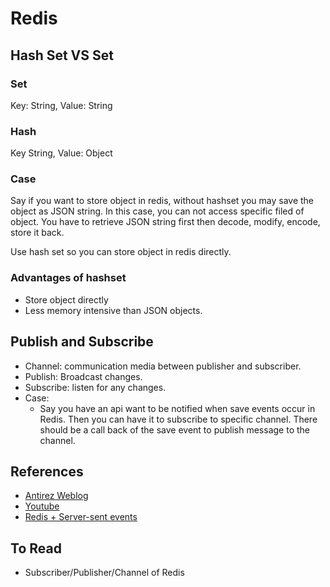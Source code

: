 # Redis


## Hash Set VS Set

### Set
Key: String, Value: String

### Hash
Key String, Value: Object

### Case
Say if you want to store object in redis, without hashset you may save the object as JSON string. In this case, you can not access specific filed of object. You have to retrieve JSON string first then decode, modify, encode, store it back.

Use hash set so you can store object in redis directly.

### Advantages of hashset
* Store object directly
* Less memory intensive than JSON objects.

## Publish and Subscribe
* Channel: communication media between publisher and subscriber.
* Publish: Broadcast changes.
* Subscribe: listen for any changes.
* Case:
  * Say you have an api want to be notified when save events occur in Redis. Then you can have it to subscribe to specific channel. There should be a call back of the save event to publish message to the channel.  

## References
* [Antirez Weblog](http://oldblog.antirez.com/post/redis-weekly-update-1.html)
* [Youtube](https://www.youtube.com/watch?v=33N1mgiRYK0)
* [Redis + Server-sent events](https://www.tpeczek.com/2017/09/server-sent-events-or-websockets.html)

## To Read
* Subscriber/Publisher/Channel of Redis
